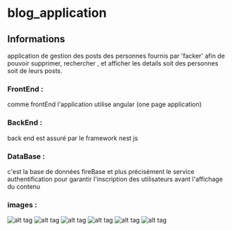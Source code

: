 # blog_application

## Informations

application de gestion des posts des personnes fournis par 'facker' afin de pouvoir supprimer, rechercher , et afficher les details soit des personnes soit de leurs posts.

### FrontEnd :
comme frontEnd l'application utilise angular (one page application)

### BackEnd :
back end est assuré par le framework nest js

### DataBase :
c'est la base de données fireBase et plus précisément le service authentification pour garantir l'inscription des utilisateurs avant l'affichage du contenu

### images :
![alt tag](https://user-images.githubusercontent.com/37849401/50548419-07d1a500-0c44-11e9-8fc7-a2f54344f0d9.PNG)
![alt tag](https://user-images.githubusercontent.com/37849401/50548420-0d2eef80-0c44-11e9-981f-7ecd54d81aa3.PNG)
![alt tag](https://user-images.githubusercontent.com/37849401/50548423-1c15a200-0c44-11e9-855a-595fc3e8b448.PNG)
![alt tag](https://user-images.githubusercontent.com/37849401/50548428-26d03700-0c44-11e9-8183-4630b07815ae.PNG)
![alt tag](https://user-images.githubusercontent.com/37849401/50548432-30599f00-0c44-11e9-9345-6c53e35c4fd6.PNG)
![alt tag](https://user-images.githubusercontent.com/37849401/50548435-3a7b9d80-0c44-11e9-91b1-3ed596736417.PNG)

